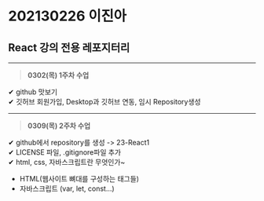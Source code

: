 # 202130226 이진아
## React 강의 전용 레포지터리
***
> **0302(목) 1주차 수업** <br>

✔︎ github 맛보기 <br>
✔︎ 깃허브 회원가입, Desktop과 깃허브 연동, 임시 Repository생성

***
> **0309(목) 2주차 수업** <br>

✔︎ github에서 repository를 생성 -> 23-React1 <br>
✔︎ LICENSE 파일, .gitignore파일 추가 <br>
✔︎ html, css, 자바스크립트란 무엇인가~
+ HTML(웹사이트 뼈대를 구성하는 태그들)
+ 자바스크립트 (var, let, const...)

